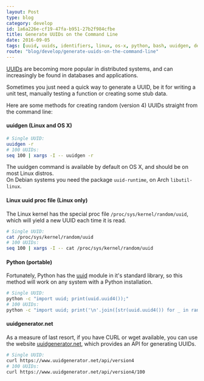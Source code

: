 ```yaml
---
layout: Post
type: blog
category: develop
id: 1a6a226e-cf19-47fa-b951-27b2f984cfbe
title: Generate UUIDs on the Command Line
date: 2016-09-05
tags: [uuid, uuids, identifiers, linux, os-x, python, bash, uuidgen, develop, random-tip]
route: "blog/develop/generate-uuids-on-the-command-line"
---
```


[UUIDs](https://tools.ietf.org/html/rfc4122) are becoming more popular in
distributed systems, and can increasingly be found in databases and applications.

Sometimes you just need a quick way to generate a UUID, be it for writing
a unit test, manually testing a function or creating some stub data.

Here are some methods for creating random (version 4) UUIDs straight from the command line:

#### uuidgen (Linux and OS X)

```bash
# Single UUID:
uuidgen -r
# 100 UUIDs:
seq 100 | xargs -I -- uuidgen -r 
```

The uuidgen command is available by default on OS X, and should be on most
Linux distros.  
On Debian systems you need the package `uuid-runtime`, on Arch `libutil-linux`.


#### Linux uuid proc file  (Linux only)

The Linux kernel has the special proc file `/proc/sys/kernel/random/uuid`, 
which will yield a new UUID each time it is read.

```bash
# Single UUID:
cat /proc/sys/kernel/random/uuid
# 100 UUIDs:
seq 100 | xargs -I -- cat /proc/sys/kernel/random/uuid
```

#### Python (portable)

Fortunately, Python has the [uuid](https://docs.python.org/2/library/uuid.html)
module in it's standard library, so this method will work on any system with 
a Python installation.

```bash
# Single UUID:
python -c "import uuid; print(uuid.uuid4());"
# 100 UUIDs:
python -c "import uuid; print('\n'.join([str(uuid.uuid4()) for _ in range(0,100)]));"
```

#### uuidgenerator.net

As a measure of last resort, if you have CURL or wget available, 
you can use the website 
[uuidgenerator.net](https://www.uuidgenerator.net), which provides an API for 
generating UUIDs.

```bash
# Single UUID:
curl https://www.uuidgenerator.net/api/version4
# 100 UUIDs:
curl https://www.uuidgenerator.net/api/version4/100

```